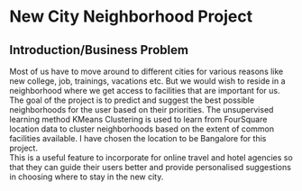 <h1>New City Neighborhood Project </h1>

<h2>Introduction/Business Problem</h2>
Most of us have to move around to different cities for various reasons like new college, job, trainings, vacations etc. But we would wish to reside in a neighborhood where we get access to facilities that are important for us.<br>
The goal of the project is to predict and suggest the best possible neighborhoods for the user based on their priorities. The unsupervised learning method KMeans Clustering is used to learn from FourSquare location data to cluster neighborhoods based on the extent of common facilities available. I have chosen the location to be Bangalore for this project.<br>
This is a useful feature to incorporate for online travel and hotel agencies so that they can guide their users better and provide personalised suggestions in choosing where to stay in the new city.
